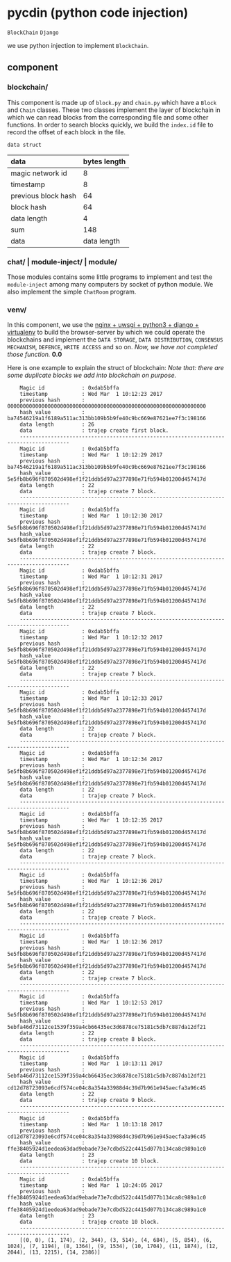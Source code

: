 # pycdin (python code injection)

``BlockChain`` ``Django``

we use python injection to implement ``BlockChain``.

## component
### blockchain/
  This component is made up of ``block.py`` and ``chain.py`` which have a ``Block`` and ``Chain`` classes. These two classes implement the layer of blockchain in which we can read blocks from the corresponding file and some other functions. In order to search blocks quickly, we build the ``index.id`` file to record the offset of each block in the file. 

    data struct
| data |bytes length|
|:---|:---|
|  magic network id | 8 |
|  timestamp |  8  |
|  previous block hash |  64  |
|  block hash |  64  |
|  data length |  4  |
|  sum |  148  |
|  data |  data length  |

### chat/ | module-inject/ | module/
Those modules contains some little programs to implement and test the ``module-inject`` among many computers by socket of python module. We also implement the simple ``ChatRoom`` program.

### venv/
In this component, we use the [nginx + uwsgi + python3 + django + virtualenv](http://uwsgi-docs.readthedocs.io/en/latest/WSGIquickstart.html) to build the browser-server by which we could operate the blockchains and implement the ``DATA STORAGE``, ``DATA DISTRIBUTION``, ``CONSENSUS MECHANISM``, ``DEFENCE``, ``WRITE ACCESS`` and so on. *Now, we have not completed those function.*
**0.0**
  
Here is one example to explain the struct of blockchain:
*Note that: there are some duplicate blocks we add into blockchain on purpose.*
```
    Magic id            : 0xdab5bffa
    timestamp           : Wed Mar  1 10:12:23 2017
    previous hash       : 0000000000000000000000000000000000000000000000000000000000000000
    hash_value          : ba74546219a1f6189a511ac313bb109b5b9fe40c9bc669e87621ee7f3c198166
    data length         : 26
    data                : trajep create first block.
    --------------------------------------------------------------------------------------
    Magic id            : 0xdab5bffa
    timestamp           : Wed Mar  1 10:12:29 2017
    previous hash       : ba74546219a1f6189a511ac313bb109b5b9fe40c9bc669e87621ee7f3c198166
    hash_value          : 5e5fb8b696f870502d498ef1f21ddb5d97a2377898e71fb594b01200d457417d
    data length         : 22
    data                : trajep create 7 block.
    --------------------------------------------------------------------------------------
    Magic id            : 0xdab5bffa
    timestamp           : Wed Mar  1 10:12:30 2017
    previous hash       : 5e5fb8b696f870502d498ef1f21ddb5d97a2377898e71fb594b01200d457417d
    hash_value          : 5e5fb8b696f870502d498ef1f21ddb5d97a2377898e71fb594b01200d457417d
    data length         : 22
    data                : trajep create 7 block.
    --------------------------------------------------------------------------------------
    Magic id            : 0xdab5bffa
    timestamp           : Wed Mar  1 10:12:31 2017
    previous hash       : 5e5fb8b696f870502d498ef1f21ddb5d97a2377898e71fb594b01200d457417d
    hash_value          : 5e5fb8b696f870502d498ef1f21ddb5d97a2377898e71fb594b01200d457417d
    data length         : 22
    data                : trajep create 7 block.
    --------------------------------------------------------------------------------------
    Magic id            : 0xdab5bffa
    timestamp           : Wed Mar  1 10:12:32 2017
    previous hash       : 5e5fb8b696f870502d498ef1f21ddb5d97a2377898e71fb594b01200d457417d
    hash_value          : 5e5fb8b696f870502d498ef1f21ddb5d97a2377898e71fb594b01200d457417d
    data length         : 22
    data                : trajep create 7 block.
    --------------------------------------------------------------------------------------
    Magic id            : 0xdab5bffa
    timestamp           : Wed Mar  1 10:12:33 2017
    previous hash       : 5e5fb8b696f870502d498ef1f21ddb5d97a2377898e71fb594b01200d457417d
    hash_value          : 5e5fb8b696f870502d498ef1f21ddb5d97a2377898e71fb594b01200d457417d
    data length         : 22
    data                : trajep create 7 block.
    --------------------------------------------------------------------------------------
    Magic id            : 0xdab5bffa
    timestamp           : Wed Mar  1 10:12:34 2017
    previous hash       : 5e5fb8b696f870502d498ef1f21ddb5d97a2377898e71fb594b01200d457417d
    hash_value          : 5e5fb8b696f870502d498ef1f21ddb5d97a2377898e71fb594b01200d457417d
    data length         : 22
    data                : trajep create 7 block.
    --------------------------------------------------------------------------------------
    Magic id            : 0xdab5bffa
    timestamp           : Wed Mar  1 10:12:35 2017
    previous hash       : 5e5fb8b696f870502d498ef1f21ddb5d97a2377898e71fb594b01200d457417d
    hash_value          : 5e5fb8b696f870502d498ef1f21ddb5d97a2377898e71fb594b01200d457417d
    data length         : 22
    data                : trajep create 7 block.
    --------------------------------------------------------------------------------------
    Magic id            : 0xdab5bffa
    timestamp           : Wed Mar  1 10:12:36 2017
    previous hash       : 5e5fb8b696f870502d498ef1f21ddb5d97a2377898e71fb594b01200d457417d
    hash_value          : 5e5fb8b696f870502d498ef1f21ddb5d97a2377898e71fb594b01200d457417d
    data length         : 22
    data                : trajep create 7 block.
    --------------------------------------------------------------------------------------
    Magic id            : 0xdab5bffa
    timestamp           : Wed Mar  1 10:12:36 2017
    previous hash       : 5e5fb8b696f870502d498ef1f21ddb5d97a2377898e71fb594b01200d457417d
    hash_value          : 5e5fb8b696f870502d498ef1f21ddb5d97a2377898e71fb594b01200d457417d
    data length         : 22
    data                : trajep create 7 block.
    --------------------------------------------------------------------------------------
    Magic id            : 0xdab5bffa
    timestamp           : Wed Mar  1 10:12:53 2017
    previous hash       : 5e5fb8b696f870502d498ef1f21ddb5d97a2377898e71fb594b01200d457417d
    hash_value          : 5ebfa46d73112ce1539f359a4cb66435ec3d6878ce75181c5db7c887da12df21
    data length         : 22
    data                : trajep create 8 block.
    --------------------------------------------------------------------------------------
    Magic id            : 0xdab5bffa
    timestamp           : Wed Mar  1 10:13:11 2017
    previous hash       : 5ebfa46d73112ce1539f359a4cb66435ec3d6878ce75181c5db7c887da12df21
    hash_value          : cd12d78723093e6cdf574ce04c8a354a33988d4c39d7b961e945aecfa3a96c45
    data length         : 22
    data                : trajep create 9 block.
    --------------------------------------------------------------------------------------
    Magic id            : 0xdab5bffa
    timestamp           : Wed Mar  1 10:13:18 2017
    previous hash       : cd12d78723093e6cdf574ce04c8a354a33988d4c39d7b961e945aecfa3a96c45
    hash_value          : ffe38405924d1eedea63dad9ebade73e7cdbd522c4415d077b134ca8c989a1c0
    data length         : 23
    data                : trajep create 10 block.
    --------------------------------------------------------------------------------------
    Magic id            : 0xdab5bffa
    timestamp           : Wed Mar  1 10:24:05 2017
    previous hash       : ffe38405924d1eedea63dad9ebade73e7cdbd522c4415d077b134ca8c989a1c0
    hash_value          : ffe38405924d1eedea63dad9ebade73e7cdbd522c4415d077b134ca8c989a1c0
    data length         : 23
    data                : trajep create 10 block.
    --------------------------------------------------------------------------------------
    [(0, 0), (1, 174), (2, 344), (3, 514), (4, 684), (5, 854), (6, 1024), (7, 1194), (8, 1364), (9, 1534), (10, 1704), (11, 1874), (12, 2044), (13, 2215), (14, 2386)]
```
